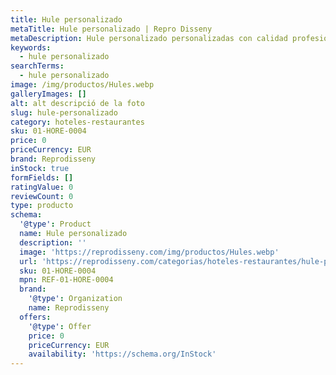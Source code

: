 ```yaml
---
title: Hule personalizado
metaTitle: Hule personalizado | Repro Disseny
metaDescription: Hule personalizado personalizadas con calidad profesional en Cataluña.
keywords:
  - hule personalizado
searchTerms:
  - hule personalizado
image: /img/productos/Hules.webp
galleryImages: []
alt: alt descripció de la foto
slug: hule-personalizado
category: hoteles-restaurantes
sku: 01-HORE-0004
price: 0
priceCurrency: EUR
brand: Reprodisseny
inStock: true
formFields: []
ratingValue: 0
reviewCount: 0
type: producto
schema:
  '@type': Product
  name: Hule personalizado
  description: ''
  image: 'https://reprodisseny.com/img/productos/Hules.webp'
  url: 'https://reprodisseny.com/categorias/hoteles-restaurantes/hule-personalizado'
  sku: 01-HORE-0004
  mpn: REF-01-HORE-0004
  brand:
    '@type': Organization
    name: Reprodisseny
  offers:
    '@type': Offer
    price: 0
    priceCurrency: EUR
    availability: 'https://schema.org/InStock'
---
```


